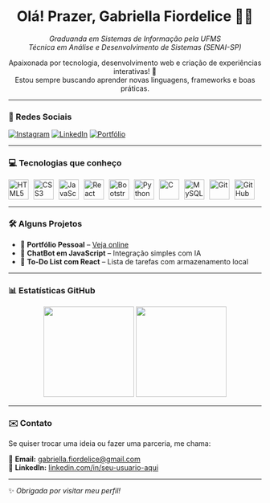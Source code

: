 <h1 align="center">Olá! Prazer, Gabriella Fiordelice 🖐🏻</h1>

<p align="center">
  <i>Graduanda em Sistemas de Informação pela UFMS<br/>
  Técnica em Análise e Desenvolvimento de Sistemas (SENAI-SP)</i>
</p>

<p align="center">
  Apaixonada por tecnologia, desenvolvimento web e criação de experiências interativas! 🚀<br/>
  Estou sempre buscando aprender novas linguagens, frameworks e boas práticas.
</p>

---

### 📱 Redes Sociais

[![Instagram](https://img.shields.io/badge/Instagram-E4405F?style=for-the-badge&logo=instagram&logoColor=white)](https://instagram.com/fiordelicee)
[![LinkedIn](https://img.shields.io/badge/LinkedIn-0077B5?style=for-the-badge&logo=linkedin&logoColor=white)](https://www.linkedin.com/in/seu-usuario-aqui)
[![Portfólio](https://img.shields.io/badge/Portfólio-FF5733?style=for-the-badge&logo=Firefox&logoColor=white)](https://seuportfolio.vercel.app)

---

### 💻 Tecnologias que conheço

<div style="display: flex; flex-wrap: wrap; gap: 10px;">
  <img src="https://cdn.jsdelivr.net/gh/devicons/devicon/icons/html5/html5-original.svg" height="40" alt="HTML5" />
  <img src="https://cdn.jsdelivr.net/gh/devicons/devicon/icons/css3/css3-original.svg" height="40" alt="CSS3" />
  <img src="https://cdn.jsdelivr.net/gh/devicons/devicon/icons/javascript/javascript-original.svg" height="40" alt="JavaScript" />
  <img src="https://cdn.jsdelivr.net/gh/devicons/devicon/icons/react/react-original.svg" height="40" alt="React" />
  <img src="https://cdn.jsdelivr.net/gh/devicons/devicon/icons/bootstrap/bootstrap-original.svg" height="40" alt="Bootstrap" />
  <img src="https://cdn.jsdelivr.net/gh/devicons/devicon/icons/python/python-original.svg" height="40" alt="Python" />
  <img src="https://cdn.jsdelivr.net/gh/devicons/devicon/icons/c/c-original.svg" height="40" alt="C" />
  <img src="https://cdn.jsdelivr.net/gh/devicons/devicon/icons/mysql/mysql-original.svg" height="40" alt="MySQL" />
  <img src="https://cdn.jsdelivr.net/gh/devicons/devicon/icons/git/git-original.svg" height="40" alt="Git" />
  <img src="https://cdn.jsdelivr.net/gh/devicons/devicon/icons/github/github-original.svg" height="40" alt="GitHub" />
</div>

---

### 🛠️ Alguns Projetos

- 🎨 **Portfólio Pessoal** – [Veja online](https://seuportfolio.vercel.app)
- 💬 **ChatBot em JavaScript** – Integração simples com IA
- 📅 **To-Do List com React** – Lista de tarefas com armazenamento local

---

### 📊 Estatísticas GitHub

<div align="center">
  <img height="180em" src="https://github-readme-stats.vercel.app/api?username=seuusuario&show_icons=true&theme=tokyonight" />
  <img height="180em" src="https://github-readme-stats.vercel.app/api/top-langs/?username=seuusuario&layout=compact&theme=tokyonight" />
</div>

---

### ✉️ Contato

Se quiser trocar uma ideia ou fazer uma parceria, me chama:

📩 **Email:** gabriella.fiordelice@gmail.com  
💼 **LinkedIn:** [linkedin.com/in/seu-usuario-aqui](https://www.linkedin.com/in/seu-usuario-aqui)

---

✨ _Obrigada por visitar meu perfil!_

